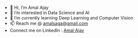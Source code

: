 - 👋 Hi, I’m Amal Ajay
- 👀 I’m interested in Data Science and AI
- 🌱 I’m currently learning Deep Learning and Computer Vision
- 📫 Reach me @ amalsaga@gmail.com
- Connect me on LinkedIn : [Amal Ajay](https://www.linkedin.com/in/amal-ajay/)
